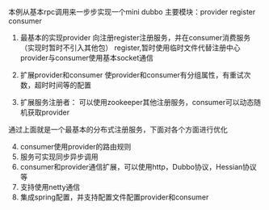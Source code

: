 本例从基本rpc调用来一步步实现一个mini dubbo
主要模块：provider register consumer 
1. 最基本的实现provider 向注册register注册服务，并在consumer消费服务（实现时暂时不引入其他包）
    register,暂时使用临时文件代替注册中心
    provider与consumer使用基本socket通信
    
2. 扩展provider和consumer
    使provider和consumer有分组属性，有重试次数，超时时间等的配置
    
3. 扩展服务注册者：
    可以使用zookeeper其他注册服务，consumer可以动态随机获取provider

通过上面就是一个最基本的分布式注册服务，下面对各个方面进行优化
 
4. consumer使用provider的路由规则
5. 服务可实现同步异步调用
6. consumer和provider通信扩展，可以使用http，Dubbo协议，Hessian协议等
7. 支持使用netty通信
8. 集成spring配置，并支持配置文件配置provider和consumer
